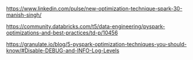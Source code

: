 https://www.linkedin.com/pulse/new-optimization-technique-spark-30-manish-singh/

https://community.databricks.com/t5/data-engineering/pyspark-optimizations-and-best-practices/td-p/10456

https://granulate.io/blog/5-pyspark-optimization-techniques-you-should-know/#Disable-DEBUG-and-INFO-Log-Levels